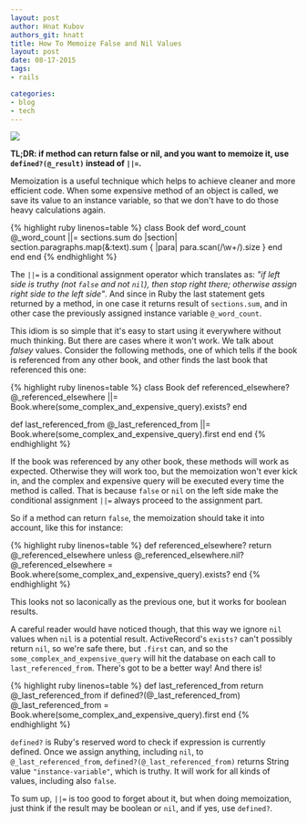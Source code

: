 ```yaml
---
layout: post
author: Hnat Kubov
authors_git: hnatt
title: How To Memoize False and Nil Values
layout: post
date: 08-17-2015
tags:
- rails

categories:
- blog
- tech
---
```


<img src="http://videos.web-03.net/diagramacao/eduardo/mrbool/begindiffjavap2/figure1.png" class="left" style="margin-right: 1em;" />

**TL;DR: if method can return false or nil, and you want to memoize it, use `defined?(@_result)` instead of `||=`.**

Memoization is a useful technique which helps to achieve cleaner and more efficient code. When some expensive method of an object is called, we save its value to an instance variable, so that we don't have to do those heavy calculations again.

<!--cut-->

{% highlight ruby linenos=table %}
class Book
  def word_count
    @_word_count ||= sections.sum do |section|
      section.paragraphs.map(&:text).sum { |para| para.scan(/\w+/).size }
    end
  end 
end
{% endhighlight %}

The `||=` is a conditional assignment operator which translates as: *"if left side is truthy (not `false` and not `nil`), then stop right there; otherwise assign right side to the left side"*. And since in Ruby the last statement gets returned by a method, in one case it returns result of `sections.sum`, and in other case the previously assigned instance variable `@_word_count`.

This idiom is so simple that it's easy to start using it everywhere without much thinking. But there are cases where it won't work. We talk about *falsey* values. Consider the following methods, one of which tells if the book is referenced from any other book, and other finds the last book that referenced this one:

{% highlight ruby linenos=table %}
class Book
  def referenced_elsewhere?
    @_referenced_elsewhere ||= Book.where(some_complex_and_expensive_query).exists?
  end 
  
  def last_referenced_from 
    @_last_referenced_from ||= Book.where(some_complex_and_expensive_query).first
  end 
end
{% endhighlight %}

If the book was referenced by any other book, these methods will work as expected. Otherwise they will work too, but the memoization won't ever kick in, and the complex and expensive query will be executed every time the method is called. That is because `false` or `nil` on the left side make the conditional assignment `||=` always proceed to the assignment part.

So if a method can return `false`, the memoization should take it into account, like this for instance:

{% highlight ruby linenos=table %}
  def referenced_elsewhere?
    return @_referenced_elsewhere unless @_referenced_elsewhere.nil?
    @_referenced_elsewhere = Book.where(some_complex_and_expensive_query).exists?
  end
{% endhighlight %}

This looks not so laconically as the previous one, but it works for boolean results.

A careful reader would have noticed though, that this way we ignore `nil` values when `nil` is a potential result. ActiveRecord's `exists?` can't possibly return `nil`, so we're safe there, but `.first` can, and so the `some_complex_and_expensive_query` will hit the database on each call to `last_referenced_from`. There's got to be a better way! And there is!

{% highlight ruby linenos=table %}
  def last_referenced_from 
    return @_last_referenced_from if defined?(@_last_referenced_from)
    @_last_referenced_from = Book.where(some_complex_and_expensive_query).first
  end 
{% endhighlight %}

`defined?` is Ruby's reserved word to check if expression is currently defined. Once we assign anything, including `nil`, to `@_last_referenced_from`, `defined?(@_last_referenced_from)` returns String value `"instance-variable"`, which is truthy. It will work for all kinds of values, including also `false`.

To sum up, `||=` is too good to forget about it, but when doing memoization, just think if the result may be boolean or `nil`, and if yes, use `defined?`.
